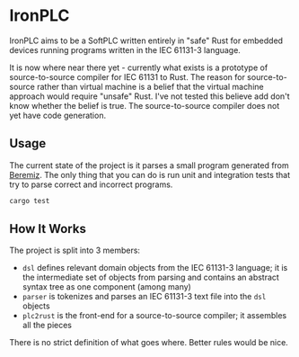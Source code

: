 # IronPLC

IronPLC aims to be a SoftPLC written entirely in "safe" Rust for embedded
devices running programs written in the IEC 61131-3 language.

It is now where near there yet - currently what exists is a prototype of
source-to-source compiler for IEC 61131 to Rust. The reason for
source-to-source rather than virtual machine is a belief that the virtual
machine approach would require "unsafe" Rust. I've not tested this believe
add don't know whether the belief is true. The source-to-source compiler does
not yet have code generation.

## Usage

The current state of the project is it parses a small program
generated from [Beremiz](https://beremiz.org/). The only thing that you can do
is run unit and integration tests that try to parse correct and incorrect
programs.

```sh
cargo test
```

## How It Works

The project is split into 3 members:

* `dsl` defines relevant domain objects from the IEC 61131-3 language; it is
   the intermediate set of objects from parsing and contains an abstract syntax
   tree as one component (among many)
* `parser` is tokenizes and parses an IEC 61131-3 text file into the `dsl`
   objects
* `plc2rust` is the front-end for a source-to-source compiler; it assembles all
   the pieces

There is no strict definition of what goes where. Better rules would be nice.
